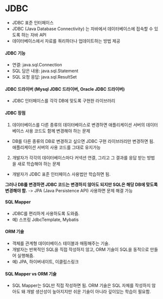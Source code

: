 # JDBC
- JDBC 표준 인터페이스
- JDBC (Java Database Connectivity) 는 자바에서 데이터베이스에 접속할 수 있도록 하는 자바 API
- 데이터베이스에서 자료를 쿼리하더나 업데이트하는 방법 제공

#### JDBC 기능
- 연결: java.sql.Connection
- SQL 담은 내용: java.sql.Statement
- SQL 요청 응답: java.sql.ResultSet

#### JDBC 드라이버 (Mysql JDBC 드라이버, Oracle JDBC 드라이버)
- JDBC 인터페이스를 각각 DB에 맞도록 구현한 라이브러리


#### JDBC 장점
1. 데이터베이스를 다른 종류의 데이터베이스로 변경하면 애플리케이션 서버의 데이터베이스 사용 코드도 함께 변경해야 하는 문제
- DB를 다른 종류의 DB로 변경하고 싶으면 JDBC 구현 라이브러리만 변경하면 됨. 애플리케이션 서버의 사용 코드를 그대로 유지가능

2. 개발자가 각각의 데이터베이스마다 커넥션 연결, 그리고 그 결과를 응답 받는 방법을 새로 학습해야 하는 문제
- 개발자가 JDBC 표준 인터페이스 사용법만 학습하면 됨.

**그러나 DB를 변경하면 JDBC 코드는 변경하지 않아도 되지만 SQL은 해당 DB에 맞도록 변경해야 함.**
-> JPA (Java Persistence API) 사용하면 문제 해결 가능

#### SQL Mapper
- JDBC를 편리하게 사용하도록 도와줌.
- 예) 스프링 JdbcTemplate, Mybatis

#### ORM 기술
- 객체를 관계형 데이터베이스 테이블과 매핑해주는 기술.
- 개발자는 반복적인 SQL을 직접 작성하지 않고, ORM 기술이 SQL을 동적으로 만들어 실행해줌.
- 예) JPA, 하이버네이트, 이클립스링크


#### SQL Mapper vs ORM 기술
- SQL Mapper는 SQL만 직접 작성하면 됨. ORM 기술은 SQL 자체를 작성하지 않아도 돼 개발 생산성이 높아지지만 쉬운 기술이 아니라 깊이있는 학습이 필요함.

